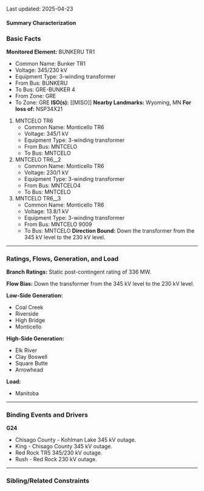 Last updated: 2025-04-23
#### Summary Characterization
### Basic Facts
**Monitored Element:** BUNKERU TR1
- Common Name: Bunker TR1
- Voltage: 345/230 kV
- Equipment Type: 3-winding transformer
- From Bus: BUNKERU
- To Bus: GRE-BUNKER 4
- From Zone: GRE
- To Zone: GRE
**ISO(s):** [[MISO]]
**Nearby Landmarks:** Wyoming, MN
**For loss of:** NSP34X21
1. MNTCELO TR6
    - Common Name: Monticello TR6
    - Voltage: 345/1 kV
	- Equipment Type: 3-winding transformer
    - From Bus: MNTCELO
    - To Bus: MNTCELO
2. MNTCELO TR6__2
    - Common Name: Monticello TR6
    - Voltage: 230/1 kV
	- Equipment Type: 3-winding transformer
    - From Bus: MNTCELO4
    - To Bus: MNTCELO
3. MNTCELO TR6__3
    - Common Name: Monticello TR6
    - Voltage: 13.8/1 kV
	- Equipment Type: 3-winding transformer
    - From Bus: MNTCELO 9009
    - To Bus: MNTCELO
**Direction Bound:** Down the transformer from the 345 kV level to the 230 kV level.

---
### Ratings, Flows, Generation, and Load
**Branch Ratings:**
Static post-contingent rating of 336 MW.

**Flow Bias:**
Down the transformer from the 345 kV level to the 230 kV level.

**Low-Side Generation:**
- Coal Creek
- Riverside
- High Bridge
- Monticello

**High-Side Generation:**
- Elk River
- Clay Boswell
- Square Butte
- Arrowhead

**Load:**
- Manitoba

---
### Binding Events and Drivers
**G24**
- Chisago County - Kohlman Lake 345 kV outage.
- King - Chisago County 345 kV outage.
- Red Rock TR5 345/230 kV outage.
- Rush - Red Rock 230 kV outage.

---
### Sibling/Related Constraints
